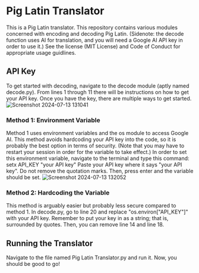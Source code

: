 # Pig Latin Translator
This is a Pig Latin translator. This repository contains various modules concerned with encoding and decoding Pig Latin. (Sidenote: the decode function uses AI for translation, and you will need a Google AI API key in order to use it.) See the license (MIT License) and Code of Conduct for appropriate usage guidlines.

## API Key
To get started with decoding, navigate to the decode module (aptly named decode.py). From lines 1 through 11 there will be instructions on how to get your API key. Once you have the key, there are multiple ways to get started.
![Screenshot 2024-07-13 131041](https://github.com/user-attachments/assets/90a9daf0-b77c-4c98-9cae-0620442afc6e)

### Method 1: Environment Variable
Method 1 uses environment variables and the os module to access Google AI. This method avoids hardcoding your API key into the code, so it is probably the best option in terms of security. (Note that you may have to restart your session in order for the variable to take effect.) In order to set this environment variable, navigate to the terminal and type this command: setx API_KEY "your API key" Paste your API key where it says "your API key". Do not remove the quotation marks. Then, press enter and the variable should be set.
![Screenshot 2024-07-13 132052](https://github.com/user-attachments/assets/385dc907-4133-49a2-829f-dd84b1857c96)


### Method 2: Hardcoding the Variable
This method is arguably easier but probably less secure compared to method 1. In decode.py, go to line 20 and replace "os.environ["API_KEY"]" with your API key. Remember to put your key in as a string; that is, surrounded by quotes. Then, you can remove line 14 and line 18.

## Running the Translator
Navigate to the file named Pig Latin Translator.py and run it. Now, you should be good to go!

